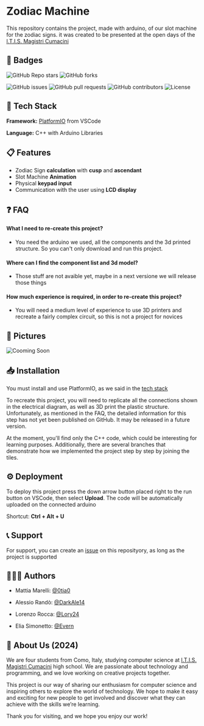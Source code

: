 # Zodiac Machine

This repository contains the project, made with arduino, of our slot machine for the zodiac signs. it was created to be presented at the open days of the [I.T.I.S. Magistri Cumacini](https://www.magistricumacini.edu.it/)
## 🔰 Badges

![GitHub Repo stars](https://img.shields.io/github/stars/0tia0/Zodiac-Machine?style=social) ![GitHub forks](https://img.shields.io/github/forks/0tia0/Zodiac-Machine?style=social)  

![GitHub issues](https://img.shields.io/github/issues/0tia0/Zodiac-Machine) ![GitHub pull requests](https://img.shields.io/github/issues-pr/0tia0/Zodiac-Machine) ![GitHub contributors](https://img.shields.io/github/contributors/0tia0/Zodiac-Machine) ![License](https://img.shields.io/github/license/0tia0/Zodiac-Machine)  
## 👾 Tech Stack

**Framework:** [PlatformIO](https://platformio.org/) from VSCode

**Language:** C++ with Arduino Libraries


## 📋 Features

- Zodiac Sign **calculation** with **cusp** and **ascendant**
- Slot Machine **Animation**
- Physical **keypad input**
- Communication with the user using **LCD display**


## ❓ FAQ

#### What I need to re-create this project?

- You need the arduino we used, all the components and the 3d printed structure. So you can't only download and run this project.

#### Where can I find the component list and 3d model?

- Those stuff are not avaible yet, maybe in a next versione we will release those things

#### How much experience is required, in order to re-create this project?

- You will need a medium level of experience to use 3D printers and recreate a fairly complex circuit, so this is not a project for novices


## 📸 Pictures

![Cooming Soon](https://via.placeholder.com/468x300?text=Coming+Soon+-+After+Open+Days)


## 📥 Installation

You must install and use PlatformIO, as we said in the [tech stack](https://github.com/0tia0/Zodiac-Machine?tab=readme-ov-file#-tech-stack)

To recreate this project, you will need to replicate all the connections shown in the electrical diagram, as well as 3D print the plastic structure. Unfortunately, as mentioned in the FAQ, the detailed information for this step has not yet been published on GitHub. It may be released in a future version.

At the moment, you'll find only the C++ code, which could be interesting for learning purposes. Additionally, there are several branches that demonstrate how we implemented the project step by step by joining the tiles.
## ⚙️ Deployment

To deploy this project press the down arrow button placed right to the run button on VSCode, then select **Upload**. The code will be automatically uploaded on the connected arduino

Shortcut: **Ctrl + Alt + U**


## 📞 Support

For support, you can create an [issue](https://github.com/0tia0/Zodiac-Machine/issues) on this reposityory, as long as the project is supported
## 👨🏻‍💻 Authors

- Mattia Marelli: [@0tia0](https://www.github.com/0tia0)

- Alessio Randò: [@DarkAle14](https://www.github.com/DarkAle14)

- Lorenzo Rocca: [@Lory24](https://www.github.com/lory24)

- Elia Simonetto: [@Evern](https://www.github.com/Evern0)


## 🚀 About Us (2024)

We are four students from Como, Italy, studying computer science at [I.T.I.S. Magistri Cumacini](https://www.magistricumacini.edu.it/) high school. We are passionate about technology and programming, and we love working on creative projects together.

This project is our way of sharing our enthusiasm for computer science and inspiring others to explore the world of technology. We hope to make it easy and exciting for new people to get involved and discover what they can achieve with the skills we’re learning.

Thank you for visiting, and we hope you enjoy our work!